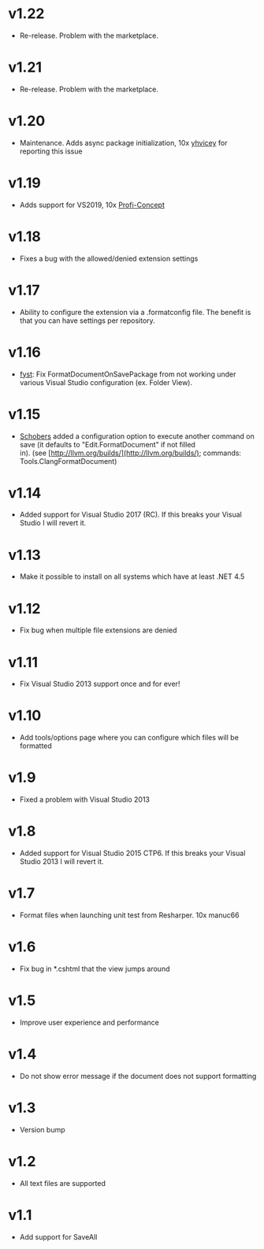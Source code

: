 # v1.22
* Re-release. Problem with the marketplace.

# v1.21
* Re-release. Problem with the marketplace.

# v1.20
* Maintenance. Adds async package initialization, 10x [yhvicey](https://github.com/yhvicey) for reporting this issue

# v1.19
* Adds support for VS2019, 10x [Profi-Concept](https://github.com/Profi-Concept)

# v1.18
* Fixes a bug with the allowed/denied extension settings

# v1.17
* Ability to configure the extension via a .formatconfig file. The benefit is that you can have settings per repository.

# v1.16
* [fyst](https://github.com/fyst): Fix FormatDocumentOnSavePackage from not working under various Visual Studio configuration (ex. Folder View).

# v1.15
* [Schobers](https://github.com/Schobers) added a configuration option to execute another command on save (it defaults to "Edit.FormatDocument" if not filled in). (see [http://llvm.org/builds/](http://llvm.org/builds/); commands: Tools.ClangFormatDocument)

# v1.14
* Added support for Visual Studio 2017 (RC). If this breaks your Visual Studio I will revert it.

# v1.13
* Make it possible to install on all systems which have at least .NET 4.5

# v1.12
* Fix bug when multiple file extensions are denied

# v1.11
* Fix Visual Studio 2013 support once and for ever!

# v1.10
* Add tools/options page where you can configure which files will be formatted

# v1.9
* Fixed a problem with Visual Studio 2013

# v1.8
* Added support for Visual Studio 2015 CTP6\. If this breaks your Visual Studio 2013 I will revert it.

# v1.7
* Format files when launching unit test from Resharper. 10x manuc66

# v1.6
* Fix bug in *.cshtml that the view jumps around

# v1.5
* Improve user experience and performance

# v1.4
* Do not show error message if the document does not support formatting

# v1.3
* Version bump

# v1.2
* All text files are supported

# v1.1
* Add support for SaveAll